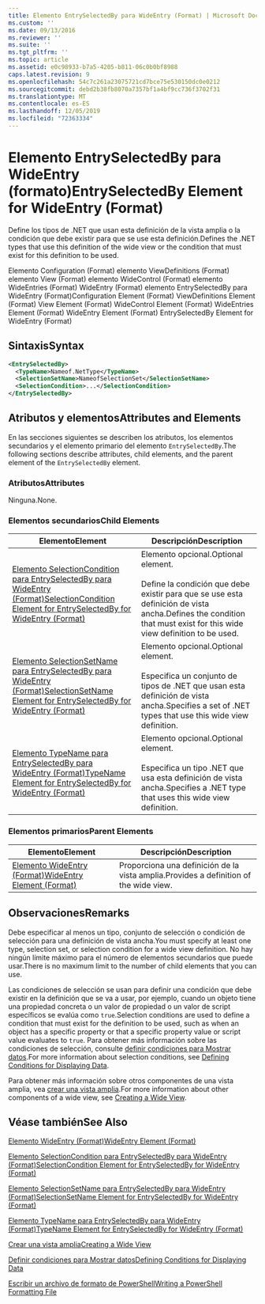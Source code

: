 ```yaml
---
title: Elemento EntrySelectedBy para WideEntry (Format) | Microsoft Docs
ms.custom: ''
ms.date: 09/13/2016
ms.reviewer: ''
ms.suite: ''
ms.tgt_pltfrm: ''
ms.topic: article
ms.assetid: e0c98933-b7a5-4205-b811-06c0b0bf8988
caps.latest.revision: 9
ms.openlocfilehash: 54c7c261a23075721cd7bce75e530150dc0e0212
ms.sourcegitcommit: debd2b38fb8070a7357bf1a4bf9cc736f3702f31
ms.translationtype: MT
ms.contentlocale: es-ES
ms.lasthandoff: 12/05/2019
ms.locfileid: "72363334"
---
```

# <a name="entryselectedby-element-for-wideentry-format"></a><span data-ttu-id="32c0e-102">Elemento EntrySelectedBy para WideEntry (formato)</span><span class="sxs-lookup"><span data-stu-id="32c0e-102">EntrySelectedBy Element for WideEntry (Format)</span></span>

<span data-ttu-id="32c0e-103">Define los tipos de .NET que usan esta definición de la vista amplia o la condición que debe existir para que se use esta definición.</span><span class="sxs-lookup"><span data-stu-id="32c0e-103">Defines the .NET types that use this definition of the wide view or the condition that must exist for this definition to be used.</span></span>

<span data-ttu-id="32c0e-104">Elemento Configuration (Format) elemento ViewDefinitions (Format) elemento View (Format) elemento WideControl (Format) elemento WideEntries (Format) WideEntry (Format) elemento EntrySelectedBy para WideEntry (Format)</span><span class="sxs-lookup"><span data-stu-id="32c0e-104">Configuration Element (Format) ViewDefinitions Element (Format) View Element (Format) WideControl Element (Format) WideEntries Element (Format) WideEntry Element (Format) EntrySelectedBy Element for WideEntry (Format)</span></span>

## <a name="syntax"></a><span data-ttu-id="32c0e-105">Sintaxis</span><span class="sxs-lookup"><span data-stu-id="32c0e-105">Syntax</span></span>

```xml
<EntrySelectedBy>
  <TypeName>Nameof.NetType</TypeName>
  <SelectionSetName>NameofSelectionSet</SelectionSetName>
  <SelectionCondition>...</SelectionCondition>
</EntrySelectedBy>
```

## <a name="attributes-and-elements"></a><span data-ttu-id="32c0e-106">Atributos y elementos</span><span class="sxs-lookup"><span data-stu-id="32c0e-106">Attributes and Elements</span></span>

<span data-ttu-id="32c0e-107">En las secciones siguientes se describen los atributos, los elementos secundarios y el elemento primario del elemento `EntrySelectedBy`.</span><span class="sxs-lookup"><span data-stu-id="32c0e-107">The following sections describe attributes, child elements, and the parent element of the `EntrySelectedBy` element.</span></span>

### <a name="attributes"></a><span data-ttu-id="32c0e-108">Atributos</span><span class="sxs-lookup"><span data-stu-id="32c0e-108">Attributes</span></span>

<span data-ttu-id="32c0e-109">Ninguna.</span><span class="sxs-lookup"><span data-stu-id="32c0e-109">None.</span></span>

### <a name="child-elements"></a><span data-ttu-id="32c0e-110">Elementos secundarios</span><span class="sxs-lookup"><span data-stu-id="32c0e-110">Child Elements</span></span>

|<span data-ttu-id="32c0e-111">Elemento</span><span class="sxs-lookup"><span data-stu-id="32c0e-111">Element</span></span>|<span data-ttu-id="32c0e-112">Descripción</span><span class="sxs-lookup"><span data-stu-id="32c0e-112">Description</span></span>|
|-------------|-----------------|
|[<span data-ttu-id="32c0e-113">Elemento SelectionCondition para EntrySelectedBy para WideEntry (Format)</span><span class="sxs-lookup"><span data-stu-id="32c0e-113">SelectionCondition Element for EntrySelectedBy for WideEntry (Format)</span></span>](./selectioncondition-element-for-entryselectedby-for-widecontrol-format.md)|<span data-ttu-id="32c0e-114">Elemento opcional.</span><span class="sxs-lookup"><span data-stu-id="32c0e-114">Optional element.</span></span><br /><br /> <span data-ttu-id="32c0e-115">Define la condición que debe existir para que se use esta definición de vista ancha.</span><span class="sxs-lookup"><span data-stu-id="32c0e-115">Defines the condition that must exist for this wide view definition to be used.</span></span>|
|[<span data-ttu-id="32c0e-116">Elemento SelectionSetName para EntrySelectedBy para WideEntry (Format)</span><span class="sxs-lookup"><span data-stu-id="32c0e-116">SelectionSetName Element for EntrySelectedBy for WideEntry (Format)</span></span>](./selectionsetname-element-for-entryselectedby-for-widecontrol-format.md)|<span data-ttu-id="32c0e-117">Elemento opcional.</span><span class="sxs-lookup"><span data-stu-id="32c0e-117">Optional element.</span></span><br /><br /> <span data-ttu-id="32c0e-118">Especifica un conjunto de tipos de .NET que usan esta definición de vista ancha.</span><span class="sxs-lookup"><span data-stu-id="32c0e-118">Specifies a set of .NET types that use this wide view definition.</span></span>|
|[<span data-ttu-id="32c0e-119">Elemento TypeName para EntrySelectedBy para WideEntry (Format)</span><span class="sxs-lookup"><span data-stu-id="32c0e-119">TypeName Element for EntrySelectedBy for WideEntry (Format)</span></span>](./typename-element-for-entryselectedby-for-wideentry-format.md)|<span data-ttu-id="32c0e-120">Elemento opcional.</span><span class="sxs-lookup"><span data-stu-id="32c0e-120">Optional element.</span></span><br /><br /> <span data-ttu-id="32c0e-121">Especifica un tipo .NET que usa esta definición de vista ancha.</span><span class="sxs-lookup"><span data-stu-id="32c0e-121">Specifies a .NET type that uses this wide view definition.</span></span>|

### <a name="parent-elements"></a><span data-ttu-id="32c0e-122">Elementos primarios</span><span class="sxs-lookup"><span data-stu-id="32c0e-122">Parent Elements</span></span>

|<span data-ttu-id="32c0e-123">Elemento</span><span class="sxs-lookup"><span data-stu-id="32c0e-123">Element</span></span>|<span data-ttu-id="32c0e-124">Descripción</span><span class="sxs-lookup"><span data-stu-id="32c0e-124">Description</span></span>|
|-------------|-----------------|
|[<span data-ttu-id="32c0e-125">Elemento WideEntry (Format)</span><span class="sxs-lookup"><span data-stu-id="32c0e-125">WideEntry Element (Format)</span></span>](./wideentry-element-for-widecontrol-format.md)|<span data-ttu-id="32c0e-126">Proporciona una definición de la vista amplia.</span><span class="sxs-lookup"><span data-stu-id="32c0e-126">Provides a definition of the wide view.</span></span>|

## <a name="remarks"></a><span data-ttu-id="32c0e-127">Observaciones</span><span class="sxs-lookup"><span data-stu-id="32c0e-127">Remarks</span></span>

<span data-ttu-id="32c0e-128">Debe especificar al menos un tipo, conjunto de selección o condición de selección para una definición de vista ancha.</span><span class="sxs-lookup"><span data-stu-id="32c0e-128">You must specify at least one type, selection set, or selection condition for a wide view definition.</span></span> <span data-ttu-id="32c0e-129">No hay ningún límite máximo para el número de elementos secundarios que puede usar.</span><span class="sxs-lookup"><span data-stu-id="32c0e-129">There is no maximum limit to the number of child elements that you can use.</span></span>

<span data-ttu-id="32c0e-130">Las condiciones de selección se usan para definir una condición que debe existir en la definición que se va a usar, por ejemplo, cuando un objeto tiene una propiedad concreta o un valor de propiedad o un valor de script específicos se evalúa como `true`.</span><span class="sxs-lookup"><span data-stu-id="32c0e-130">Selection conditions are used to define a condition that must exist for the definition to be used, such as when an object has a specific property or that a specific property value or script value evaluates to `true`.</span></span> <span data-ttu-id="32c0e-131">Para obtener más información sobre las condiciones de selección, consulte [definir condiciones para Mostrar datos](./defining-conditions-for-displaying-data.md).</span><span class="sxs-lookup"><span data-stu-id="32c0e-131">For more information about selection conditions, see [Defining Conditions for Displaying Data](./defining-conditions-for-displaying-data.md).</span></span>

<span data-ttu-id="32c0e-132">Para obtener más información sobre otros componentes de una vista amplia, vea [crear una vista amplia](./creating-a-wide-view.md).</span><span class="sxs-lookup"><span data-stu-id="32c0e-132">For more information about other components of a wide view, see [Creating a Wide View](./creating-a-wide-view.md).</span></span>

## <a name="see-also"></a><span data-ttu-id="32c0e-133">Véase también</span><span class="sxs-lookup"><span data-stu-id="32c0e-133">See Also</span></span>

[<span data-ttu-id="32c0e-134">Elemento WideEntry (Format)</span><span class="sxs-lookup"><span data-stu-id="32c0e-134">WideEntry Element (Format)</span></span>](./wideentry-element-for-widecontrol-format.md)

[<span data-ttu-id="32c0e-135">Elemento SelectionCondition para EntrySelectedBy para WideEntry (Format)</span><span class="sxs-lookup"><span data-stu-id="32c0e-135">SelectionCondition Element for EntrySelectedBy for WideEntry (Format)</span></span>](./selectioncondition-element-for-entryselectedby-for-widecontrol-format.md)

[<span data-ttu-id="32c0e-136">Elemento SelectionSetName para EntrySelectedBy para WideEntry (Format)</span><span class="sxs-lookup"><span data-stu-id="32c0e-136">SelectionSetName Element for EntrySelectedBy for WideEntry (Format)</span></span>](./selectionsetname-element-for-entryselectedby-for-widecontrol-format.md)

[<span data-ttu-id="32c0e-137">Elemento TypeName para EntrySelectedBy para WideEntry (Format)</span><span class="sxs-lookup"><span data-stu-id="32c0e-137">TypeName Element for EntrySelectedBy for WideEntry (Format)</span></span>](./typename-element-for-entryselectedby-for-wideentry-format.md)

[<span data-ttu-id="32c0e-138">Crear una vista amplia</span><span class="sxs-lookup"><span data-stu-id="32c0e-138">Creating a Wide View</span></span>](./creating-a-wide-view.md)

[<span data-ttu-id="32c0e-139">Definir condiciones para Mostrar datos</span><span class="sxs-lookup"><span data-stu-id="32c0e-139">Defining Conditions for Displaying Data</span></span>](./defining-conditions-for-displaying-data.md)

[<span data-ttu-id="32c0e-140">Escribir un archivo de formato de PowerShell</span><span class="sxs-lookup"><span data-stu-id="32c0e-140">Writing a PowerShell Formatting File</span></span>](./writing-a-powershell-formatting-file.md)
